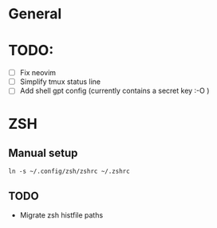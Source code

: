 
# General

# TODO:
- [ ] Fix neovim
- [ ] Simplify tmux status line
- [ ] Add shell gpt config (currently contains a secret key :-O )

# ZSH

## Manual setup
```
ln -s ~/.config/zsh/zshrc ~/.zshrc
```

## TODO
- Migrate zsh histfile paths
